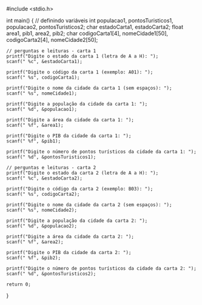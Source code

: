 #include <stdio.h>

int main() {
    // definindo variáveis
    int populacao1, pontosTuristicos1, populacao2, pontosTuristicos2;
    char estadoCarta1, estadoCarta2;
    float area1, pib1, area2, pib2;
    char codigoCarta1[4], nomeCidade1[50], codigoCarta2[4], nomeCidade2[50];

    // perguntas e leituras - carta 1
    printf("Digite o estado da carta 1 (letra de A a H): ");
    scanf(" %c", &estadoCarta1);

    printf("Digite o código da carta 1 (exemplo: A01): ");
    scanf(" %s", codigoCarta1);

    printf("Digite o nome da cidade da carta 1 (sem espaços): ");
    scanf(" %s", nomeCidade1);

    printf("Digite a população da cidade da carta 1: ");
    scanf(" %d", &populacao1);

    printf("Digite a área da cidade da carta 1: ");
    scanf(" %f", &area1);

    printf("Digite o PIB da cidade da carta 1: ");
    scanf(" %f", &pib1);

    printf("Digite o número de pontos turísticos da cidade da carta 1: ");
    scanf(" %d", &pontosTuristicos1);

    // perguntas e leituras - carta 2
    printf("Digite o estado da carta 2 (letra de A a H): ");
    scanf(" %c", &estadoCarta2);

    printf("Digite o código da carta 2 (exemplo: B03): ");
    scanf(" %s", codigoCarta2);

    printf("Digite o nome da cidade da carta 2 (sem espaços): ");
    scanf(" %s", nomeCidade2);

    printf("Digite a população da cidade da carta 2: ");
    scanf(" %d", &populacao2);

    printf("Digite a área da cidade da carta 2: ");
    scanf(" %f", &area2);

    printf("Digite o PIB da cidade da carta 2: ");
    scanf(" %f", &pib2);

    printf("Digite o número de pontos turísticos da cidade da carta 2: ");
    scanf(" %d", &pontosTuristicos2);

    return 0;
}
